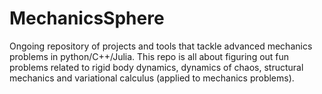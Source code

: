 # MechanicsSphere

Ongoing repository of projects and tools that tackle advanced mechanics problems in python/C++/Julia. This repo is all about figuring out fun problems related to rigid body dynamics, dynamics of chaos, structural mechanics and variational calculus (applied to mechanics problems). 
